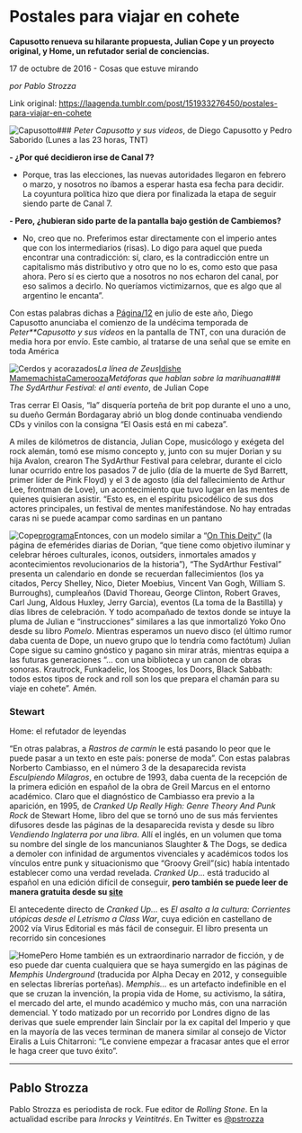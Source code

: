 # Postales para viajar en cohete

**Capusotto renueva su hilarante propuesta, Julian Cope y un proyecto original, y Home, un refutador serial de conciencias.**

17 de octubre de 2016 - Cosas que estuve mirando

_por Pablo Strozza_

Link original: https://laagenda.tumblr.com/post/151933276450/postales-para-viajar-en-cohete

![Capusotto](https://64.media.tumblr.com/13693b3910049029d69d25c3a00c1ea8/tumblr_inline_pk16mh3yzV1t6q87u_500.jpg)### *Peter
Capusotto y sus videos*, de Diego Capusotto y Pedro Saborido (Lunes a las 23 horas, TNT)

  
**- ¿Por
qué decidieron irse de Canal 7?**

- Porque,
tras las elecciones, las nuevas autoridades llegaron en febrero o
marzo, y nosotros no íbamos a esperar hasta esa fecha para decidir.
La coyuntura política hizo que diera por finalizada la etapa de
seguir siendo parte de Canal 7.

**- Pero,
¿hubieran sido parte de la pantalla bajo gestión de Cambiemos?**

- No,
creo que no. Preferimos estar directamente con el imperio antes que
con los intermediarios (risas). Lo digo para aquel que pueda
encontrar una contradicción: sí, claro, es la contradicción entre
un capitalismo más distributivo y otro que no lo es, como esto que
pasa ahora. Pero sí es cierto que a nosotros no nos echaron del
canal, por eso salimos a decirlo. No queríamos victimizarnos, que es
algo que al argentino le encanta”.

Con
estas palabras dichas a [Página/12](http://www.pagina12.com.ar/diario/suplementos/espectaculos/8-39396-2016-07-10.html) en julio de este año, Diego Capusotto anunciaba el comienzo de la undécima temporada de
*Peter**Capusotto
y sus videos*
en la pantalla de TNT, con una duración de media hora por envío.
Este cambio, al tratarse de una señal que se emite en toda América


![Cerdos y acorazados](https://64.media.tumblr.com/13693b3910049029d69d25c3a00c1ea8/tumblr_inline_pk16mh3yzV1t6q87u_250.jpg)*La
línea de Zeus*[Idishe Mame](https://www.youtube.com/watch?v=ygKW5sWtF5c)[machista](https://www.youtube.com/watch?v=dHD_VOwYlCs)[Camerooza](http://www.petercapusotto.tv/video/camerooza/)*Metáforas
que hablan sobre la marihuana*### *The
SydArthur Festival: el anti evento*, de Julian Cope

Tras cerrar El Oasis, “la” disquería porteña de brit pop durante el uno a uno, su dueño Germán Bordagaray abrió un blog donde continuaba vendiendo CDs y vinilos con la consigna “El Oasis está en mi cabeza”. 


A miles de kilómetros de distancia, Julian Cope, musicólogo y exégeta del rock alemán, tomó ese mismo concepto y, junto con su mujer Dorian y su hija Avalon, crearon The SydArthur Festival para
celebrar, durante el ciclo lunar ocurrido entre los pasados 7 de
julio (día de la muerte de Syd Barrett, primer líder de Pink Floyd)
y el 3 de agosto (día del fallecimiento de Arthur Lee, frontman de
Love), un acontecimiento que tuvo lugar en las mentes de quienes
quisieran asistir. “Esto es, en el espíritu psicodélico de sus
dos actores principales, un festival de mentes manifestándose. No
hay entradas caras ni se puede acampar como sardinas en un pantano


![Cope](https://64.media.tumblr.com/c9e6a8c8c363aef59de8435f1f10c04d/tumblr_inline_pk16mhrLWQ1t6q87u_250.jpg)[programa](http://www.sydarthurfestival.com)Entonces,
con un modelo similar a “[On
This Deity”](http://www.onthisdeity.com/) (la
página de efemérides diarias de Dorian, “que tiene como objetivo
iluminar y celebrar héroes culturales, iconos, outsiders, 
inmortales amados y acontecimientos revolucionarios de la historia”),
“The SydArthur Festival” presenta un calendario en donde se recuerdan
fallecimientos (los ya citados, Percy Shelley, Nico, Dieter Moebius,
Vincent Van Gogh, William S. Burroughs), cumpleaños (David Thoreau,
George Clinton, Robert Graves, Carl Jung, Aldous Huxley, Jerry
Garcia), eventos (La toma de la Bastilla) y días libres de
celebración. Y todo acompañado de textos donde se intuye la pluma
de Julian e “instrucciones” similares a las que inmortalizó Yoko
Ono desde su libro *Pomelo*.
Mientras esperamos un nuevo disco (el último rumor daba cuenta de
Dope, un nuevo grupo que lo tendría como factótum) Julian Cope
sigue su camino gnóstico y pagano sin mirar atrás, mientras equipa
a las futuras generaciones “… con una biblioteca y un canon de
obras sonoras. Krautrock, Funkadelic, los Stooges, los Doors, Black
Sabbath: todos estos tipos de rock and roll son los que prepara el
chamán para su viaje en cohete”. Amén. 


### Stewart
Home: el refutador de leyendas

“En
otras palabras, a *Rastros
de carmín*
le está pasando lo peor que le puede pasar a un texto en este país:
ponerse de moda”. Con estas palabras Norberto Cambiasso, en el
número 3 de la desaparecida revista *Esculpiendo Milagros*, en octubre
de 1993, daba cuenta de la recepción de la primera edición en
español de la obra de Greil Marcus en el entorno académico. Claro
que el diagnóstico de Cambiasso era previo a la aparición, en 1995,
de *Cranked
Up Really High: Genre Theory And Punk Rock*
de Stewart Home, libro del que se tornó uno de sus más fervientes
difusores desde las páginas de la desaparecida revista y desde su
libro *Vendiendo
Inglaterra por una libra*.
Allí el inglés, en un volumen que toma su nombre del single de los
mancunianos Slaughter & The Dogs, se dedica a demoler con
infinidad de argumentos vivenciales y académicos todos los vínculos
entre punk y situacionismo que “Groovy Greil”(sic) había
intentado establecer como una verdad revelada. *Cranked
Up…* está
traducido al español en una edición difícil de conseguir, **pero
también se puede leer de manera gratuita desde su [site](https://www.stewarthomesociety.org/cranked/content.htm)** 

El
antecedente directo de *Cranked
Up…* es
*El
asalto a la cultura: Corrientes utópicas desde el Letrismo a Class
War*,
cuya edición en castellano de 2002 vía Virus Editorial es más
fácil de conseguir. El libro presenta un recorrido sin concesiones


![Home](https://64.media.tumblr.com/366291e7c9c7d372d3e71d7faad8aa52/tumblr_inline_pk16mhtKhq1t6q87u_250.jpg)Pero
Home también es un extraordinario narrador de ficción, y de eso
puede dar cuenta cualquiera que se haya sumergido en las páginas de
*Memphis
Underground*
(traducida por Alpha Decay en 2012, y conseguible en selectas
librerías porteñas). *Memphis…*
es un artefacto indefinible en el que se cruzan la invención, la
propia vida de Home, su activismo, la sátira, el mercado
del arte, el mundo académico y mucho más, con una narración
demencial. Y todo matizado por un recorrido por Londres digno de las
derivas que suele emprender Iain Sinclair por la ex capital del
Imperio y que en la mayoría de las veces terminan de manera similar
al consejo de Víctor Eiralis a Luis Chitarroni: “Le conviene
empezar a fracasar antes que el error le haga creer que tuvo éxito”.





---

Pablo Strozza
-------------

 Pablo Strozza es periodista de rock. Fue editor de *Rolling Stone*. En la actualidad escribe para *Inrocks* y *Veintitrés*. En Twitter es [@pstrozza](https://twitter.com/pstrozza) 

